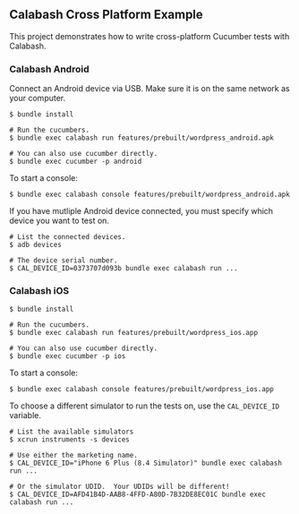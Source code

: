 ## Calabash Cross Platform Example

This project demonstrates how to write cross-platform Cucumber tests
with Calabash.

### Calabash Android

Connect an Android device via USB.  Make sure it is on the same network
as your computer.

```
$ bundle install

# Run the cucumbers.
$ bundle exec calabash run features/prebuilt/wordpress_android.apk

# You can also use cucumber directly.
$ bundle exec cucumber -p android
```

To start a console:

```
$ bundle exec calabash console features/prebuilt/wordpress_android.apk
```

If you have mutliple Android device connected, you must specify which
device you want to test on.

```
# List the connected devices.
$ adb devices

# The device serial number.
$ CAL_DEVICE_ID=0373707d093b bundle exec calabash run ...
```

### Calabash iOS

```
$ bundle install

# Run the cucumbers.
$ bundle exec calabash run features/prebuilt/wordpress_ios.app

# You can also use cucumber directly.
$ bundle exec cucumber -p ios
```

To start a console:

```
$ bundle exec calabash console features/prebuilt/wordpress_ios.app
```

To choose a different simulator to run the tests on, use the
`CAL_DEVICE_ID` variable.

```
# List the available simulators
$ xcrun instruments -s devices

# Use either the marketing name.
$ CAL_DEVICE_ID="iPhone 6 Plus (8.4 Simulator)" bundle exec calabash run ...

# Or the simulator UDID.  Your UDIDs will be different!
$ CAL_DEVICE_ID=AFD41B4D-AAB8-4FFD-A80D-7B32DE8EC01C bundle exec calabash run ...
```

